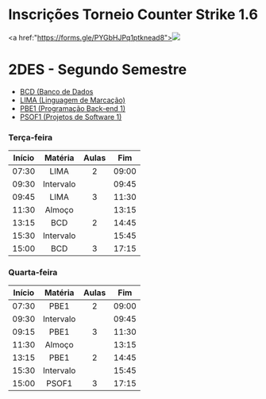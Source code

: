# Inscrições Torneio Counter Strike 1.6
<a href:"https://forms.gle/PYGbHJPq1ptknead8"><img src="https://github.com/user-attachments/assets/60fd6a2d-a7a3-49a5-b0a7-69d0dd3620fe">




# 2DES - Segundo Semestre
- [BCD (Banco de Dados](./01-bcd/)
- [LIMA (Linguagem de Marcação)](./02-lima/)
- [PBE1 (Programação Back-end 1)](./03-pbe1/)
- [PSOF1 (Projetos de Software 1)](./04-psof1/)

### Terça-feira
|Início|Matéria|Aulas|Fim|
|-|:-:|:-:|:-:|
|07:30|LIMA|2|09:00|
|09:30|Intervalo||09:45|
|09:45|LIMA|3|11:30|
|11:30|Almoço||13:15|
|13:15|BCD|2|14:45|
|15:30|Intervalo||15:45|
|15:00|BCD|3|17:15|

### Quarta-feira
|Início|Matéria|Aulas|Fim|
|-|:-:|:-:|:-:|
|07:30|PBE1|2|09:00|
|09:30|Intervalo||09:45|
|09:15|PBE1|3|11:30|
|11:30|Almoço||13:15|
|13:15|PBE1|2|14:45|
|15:30|Intervalo||15:45|
|15:00|PSOF1|3|17:15|
